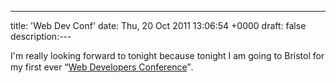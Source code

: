 ---
title: 'Web Dev Conf'
date: Thu, 20 Oct 2011 13:06:54 +0000
draft: false
description:---

I'm really looking forward to tonight because tonight I am going to Bristol for my first ever “[Web Developers Conference](http://webdevconf.com/)”.